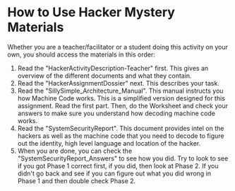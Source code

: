 # How to Use Hacker Mystery Materials

Whether you are a teacher/facilitator or a student doing this activity on your own, you should access the materials in this order:

1. Read the "HackerActivityDescription-Teacher" first. This gives an overview of the different documents and what they contain.
2. Read the "HackerAssignmentDossier" next. This describes your task. 
3. Read the "SillySimple_Architecture_Manual". This manual instructs you how Machine Code works. This is a simplified version designed for this assignment. Read the first part. Then, do the Worksheet and check your answers to make sure you understand how decoding machine code works.
4. Read the "SystemSecurityReport". This document provides intel on the hackers as well as the machine code that you need to decode to figure out the identity, high level language and location of the hacker.
5. When you are done, you can check the "SystemSecurityReport_Answers" to see how you did. Try to look to see if you got Phase 1 correct first, if you did, then look at Phase 2. If you didn't go back and see if you can figure out what you did wrong in Phase 1 and then double check Phase 2.

